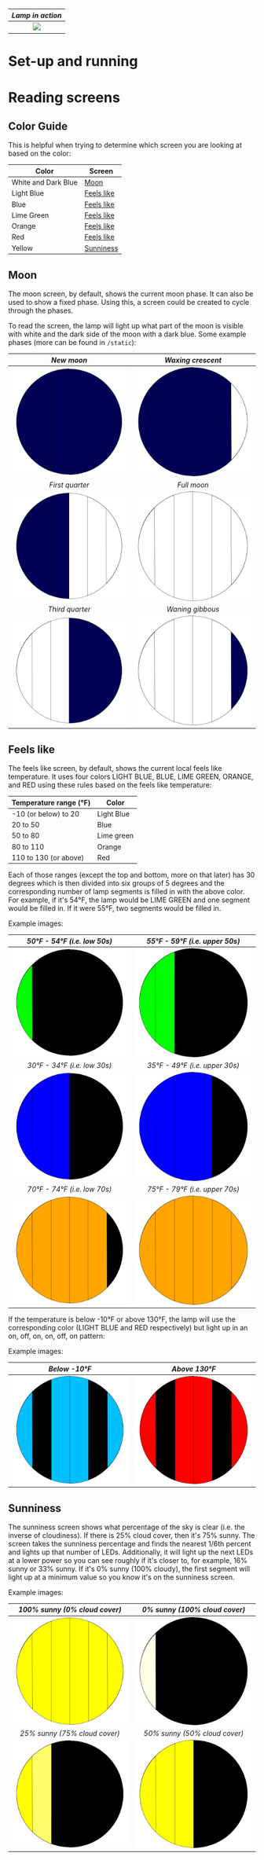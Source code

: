 | *Lamp in action* |
| :---: |
| ![](static/in_action.gif) |

# Set-up and running
# Reading screens
## Color Guide
This is helpful when trying to determine which screen you are looking at based on the color:

| Color               | Screen                    |
|---------------------|---------------------------|
| White and Dark Blue | [Moon](#moon)             |
| Light Blue          | [Feels like](#feels-like) |
| Blue                | [Feels like](#feels-like) |
| Lime Green          | [Feels like](#feels-like) |
| Orange              | [Feels like](#feels-like) |
| Red                 | [Feels like](#feels-like) |
| Yellow              | [Sunniness](#sunniness)   |

## Moon
The moon screen, by default, shows the current moon phase.
It can also be used to show a fixed phase.
Using this, a screen could be created to cycle through the phases.

To read the screen, the lamp will light up what part of the moon is visible with
white and the dark side of the moon with a dark blue. Some example phases (more can be found in `/static`):
 
| *New moon* | *Waxing crescent* |
| :---: | :---: |
| ![](static/new_moon.png) | ![](static/waxing_crescent.png) |
| *First quarter* | *Full moon* |
| ![](static/first_quarter.png) | ![](static/full_moon.png) |
| *Third quarter* | *Waning gibbous* |
| ![](static/third_quarter.png) | ![](static/waning_gibbous.png) |
 
## Feels like
The feels like screen, by default, shows the current local feels like temperature.
It uses four colors LIGHT BLUE, BLUE, LIME GREEN, ORANGE, and RED
using these rules based on the feels like temperature:

| Temperature range (&deg;F) | Color      |
| ---                        | ---        |
| -10 (or below) to 20       | Light Blue |
| 20 to 50                   | Blue       |
| 50 to 80                   | Lime green |
| 80 to 110                  | Orange     |
| 110 to 130 (or above)      | Red        |

Each of those ranges (except the top and bottom, more on that later) has 30 degrees which is then divided into 
six groups of 5 degrees and the corresponding number of lamp segments is filled in with the above color.
For example,  if it's 54&deg;F, the lamp would be LIME GREEN and one segment would be filled in.
If it were 55&deg;F, two segments would be filled in.

Example images:

| *50&deg;F - 54&deg;F (i.e. low 50s)* | *55&deg;F - 59&deg;F (i.e. upper 50s)* |
| :---: | :---: |
| ![](static/low_50s.png) | ![](static/upper_50s.png) |
| *30&deg;F - 34&deg;F (i.e. low 30s)* | *35&deg;F - 49&deg;F (i.e. upper 30s)* |
| ![](static/low_30s.png) | ![](static/upper_30s.png) |
| *70&deg;F - 74&deg;F (i.e. low 70s)* | *75&deg;F - 79&deg;F (i.e. upper 70s)* |
| ![](static/low_70s.png) | ![](static/upper_70s.png) |

If the temperature is below -10&deg;F or above 130&deg;F, the lamp will use the corresponding color
(LIGHT BLUE and RED respectively) but light up in an on, off, on, on, off, on pattern:

Example images:

| *Below -10&deg;F* | *Above 130&deg;F* |
| :---: | :---: |
| ![](static/below_-10.png) | ![](static/above_130.png) |

## Sunniness
The sunniness screen shows what percentage of the sky is clear (i.e. the inverse of cloudiness).
If there is 25% cloud cover, then it's 75% sunny.
The screen takes the sunniness percentage and finds the nearest 1/6th percent and lights up that number of LEDs.
Additionally, it will light up the next LEDs at a lower power so you can see roughly if it's closer to,
for example, 16% sunny or 33% sunny.
If it's 0% sunny (100% cloudy),
the first segment will light up at a minimum value so you know it's on the sunniness screen.

Example images:

| *100% sunny (0% cloud cover)* | *0% sunny (100% cloud cover)* |
| :---: | :---: |
| ![](static/sunny_100.png) | ![](static/sunny_0.png) |
| *25% sunny (75% cloud cover)* | *50% sunny (50% cloud cover)* |
| ![](static/sunny_25.png) | ![](static/sunny_50.png) |

